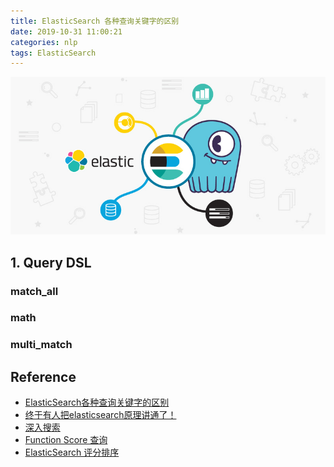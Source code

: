 ```yaml
---
title: ElasticSearch 各种查询关键字的区别
date: 2019-10-31 11:00:21
categories: nlp
tags: ElasticSearch
---
```


<img src="/images/elastic/elastic-keyword-1.jpg" width="550" alt="ElasticSearch" />

<!-- more -->

## 1. Query DSL

### match_all

### math

### multi_match


## Reference

- [ElasticSearch各种查询关键字的区别][1]
- [终于有人把elasticsearch原理讲通了！][2]
- [深入搜索][3]
- [Function Score 查询][4]
- [ElasticSearch 评分排序][5]

[1]: https://my.oschina.net/weiweiblog/blog/1574020
[2]: https://mp.weixin.qq.com/s/dn1n2FGwG9BNQuJUMVmo7w
[3]: https://wjw465150.github.io/Elasticsearch/3_2_DeepSearch.html#
[4]: http://doc.codingdict.com/elasticsearch/251/
[5]: https://www.cnblogs.com/wangiqngpei557/p/10423875.html